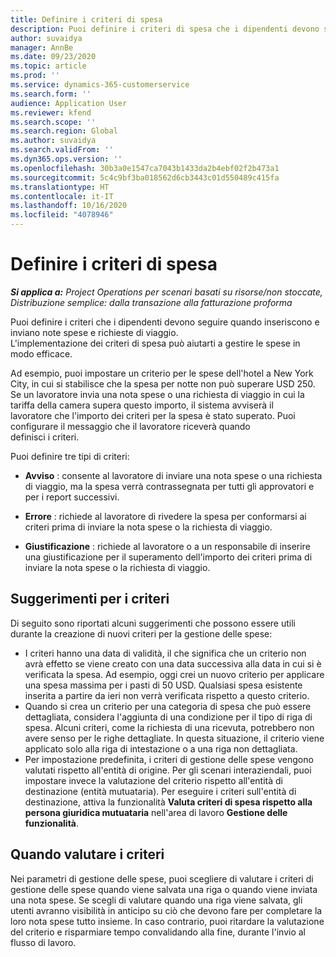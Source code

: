 ```yaml
---
title: Definire i criteri di spesa
description: Puoi definire i criteri di spesa che i dipendenti devono seguire quando inseriscono e inviano note spese e richieste di viaggio.
author: suvaidya
manager: AnnBe
ms.date: 09/23/2020
ms.topic: article
ms.prod: ''
ms.service: dynamics-365-customerservice
ms.search.form: ''
audience: Application User
ms.reviewer: kfend
ms.search.scope: ''
ms.search.region: Global
ms.author: suvaidya
ms.search.validFrom: ''
ms.dyn365.ops.version: ''
ms.openlocfilehash: 30b3a0e1547ca7043b1433da2b4ebf02f2b473a1
ms.sourcegitcommit: 5c4c9bf3ba018562d6cb3443c01d550489c415fa
ms.translationtype: HT
ms.contentlocale: it-IT
ms.lasthandoff: 10/16/2020
ms.locfileid: "4078946"
---
```

# <a name="define-expense-policies"></a>Definire i criteri di spesa

_**Si applica a:** Project Operations per scenari basati su risorse/non stoccate, Distribuzione semplice: dalla transazione alla fatturazione proforma_

Puoi definire i criteri che i dipendenti devono seguire quando inseriscono e inviano note spese e richieste di viaggio.         
L'implementazione dei criteri di spesa può aiutarti a gestire le spese in modo efficace.         

Ad esempio, puoi impostare un criterio per le spese dell'hotel a New York City, in cui si stabilisce che la spesa per notte non può superare USD 250.       
Se un lavoratore invia una nota spese o una richiesta di viaggio in cui la tariffa della camera supera questo importo, il sistema avviserà il         
lavoratore che l'importo dei criteri per la spesa è stato superato. Puoi configurare il messaggio che il lavoratore riceverà quando        
definisci i criteri.      
        
Puoi definire tre tipi di criteri:         
        
- **Avviso** : consente al lavoratore di inviare una nota spese o una richiesta di viaggio, ma la spesa verrà contrassegnata per tutti gli approvatori e         
  per i report successivi.        

- **Errore** : richiede al lavoratore di rivedere la spesa per conformarsi ai criteri prima di inviare la nota spese o la richiesta di viaggio.        
 
 - **Giustificazione** : richiede al lavoratore o a un responsabile di inserire una giustificazione per il superamento dell'importo dei criteri prima di inviare la nota spese o la richiesta di viaggio.        

## <a name="policy-tips"></a>Suggerimenti per i criteri
Di seguito sono riportati alcuni suggerimenti che possono essere utili durante la creazione di nuovi criteri per la gestione delle spese: 

- I criteri hanno una data di validità, il che significa che un criterio non avrà effetto se viene creato con una data successiva alla data in cui si è verificata la spesa. Ad esempio, oggi crei un nuovo criterio per applicare una spesa massima per i pasti di 50 USD. Qualsiasi spesa esistente inserita a partire da ieri non verrà verificata rispetto a questo criterio.
- Quando si crea un criterio per una categoria di spesa che può essere dettagliata, considera l'aggiunta di una condizione per il tipo di riga di spesa. Alcuni criteri, come la richiesta di una ricevuta, potrebbero non avere senso per le righe dettagliate. In questa situazione, il criterio viene applicato solo alla riga di intestazione o a una riga non dettagliata. 
- Per impostazione predefinita, i criteri di gestione delle spese vengono valutati rispetto all'entità di origine. Per gli scenari interaziendali, puoi impostare invece la valutazione del criterio rispetto all'entità di destinazione (entità mutuataria). Per eseguire i criteri sull'entità di destinazione, attiva la funzionalità **Valuta criteri di spesa rispetto alla persona giuridica mutuataria** nell'area di lavoro **Gestione delle funzionalità**.

## <a name="when-to-evaluate-policies"></a>Quando valutare i criteri

Nei parametri di gestione delle spese, puoi scegliere di valutare i criteri di gestione delle spese quando viene salvata una riga o quando viene inviata una nota spese. Se scegli di valutare quando una riga viene salvata, gli utenti avranno visibilità in anticipo su ciò che devono fare per completare la loro nota spese tutto insieme. In caso contrario, puoi ritardare la valutazione del criterio e risparmiare tempo convalidando alla fine, durante l'invio al flusso di lavoro.
